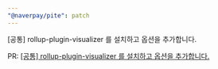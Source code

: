 ```yaml
---
"@naverpay/pite": patch
---
```


[공통] rollup-plugin-visualizer 를 설치하고 옵션을 추가합니다.

PR: [[공통] rollup-plugin-visualizer 를 설치하고 옵션을 추가합니다.](https://github.com/NaverPayDev/pite/pull/66)
